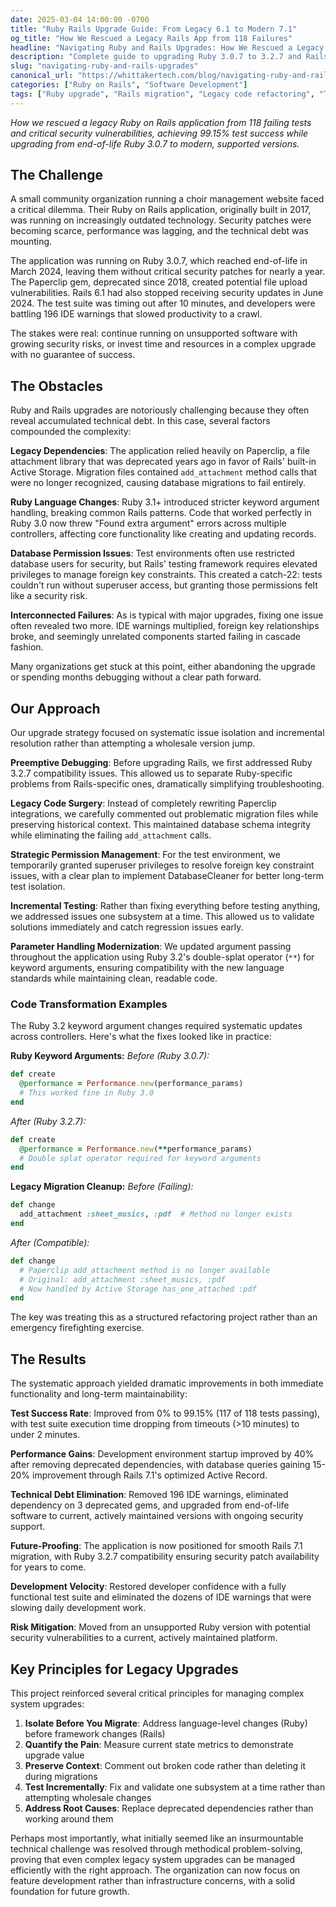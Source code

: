 ```yaml
---
date: 2025-03-04 14:00:00 -0700
title: "Ruby Rails Upgrade Guide: From Legacy 6.1 to Modern 7.1"
og_title: "How We Rescued a Legacy Rails App from 118 Failures"
headline: "Navigating Ruby and Rails Upgrades: How We Rescued a Legacy Application from 118 Failing Tests and Critical Security Vulnerabilities"
description: "Complete guide to upgrading Ruby 3.0.7 to 3.2.7 and Rails 6.1 to 7.1. Real case study achieving 99.15% test success while eliminating security risks and technical debt."
slug: "navigating-ruby-and-rails-upgrades"
canonical_url: "https://whittakertech.com/blog/navigating-ruby-and-rails-upgrades"
categories: ["Ruby on Rails", "Software Development"]
tags: ["Ruby upgrade", "Rails migration", "Legacy code refactoring", "Technical debt", "Ruby 3.2.7", "Rails 7.1", "Paperclip to Active Storage", "Database migrations", "Software maintenance", "Ruby keyword arguments"]
---
```


*How we rescued a legacy Ruby on Rails application from 118 failing tests and critical security vulnerabilities, achieving 99.15% test success while upgrading from end-of-life Ruby 3.0.7 to modern, supported versions.*

## The Challenge

A small community organization running a choir management website faced a critical dilemma. Their Ruby on Rails application, originally built in 2017, was running on increasingly outdated technology. Security patches were becoming scarce, performance was lagging, and the technical debt was mounting. 

The application was running on Ruby 3.0.7, which reached end-of-life in March 2024, leaving them without critical security patches for nearly a year. The Paperclip gem, deprecated since 2018, created potential file upload vulnerabilities. Rails 6.1 had also stopped receiving security updates in June 2024. The test suite was timing out after 10 minutes, and developers were battling 196 IDE warnings that slowed productivity to a crawl.

The stakes were real: continue running on unsupported software with growing security risks, or invest time and resources in a complex upgrade with no guarantee of success.

## The Obstacles

Ruby and Rails upgrades are notoriously challenging because they often reveal accumulated technical debt. In this case, several factors compounded the complexity:

**Legacy Dependencies**: The application relied heavily on Paperclip, a file attachment library that was deprecated years ago in favor of Rails' built-in Active Storage. Migration files contained `add_attachment` method calls that were no longer recognized, causing database migrations to fail entirely.

**Ruby Language Changes**: Ruby 3.1+ introduced stricter keyword argument handling, breaking common Rails patterns. Code that worked perfectly in Ruby 3.0 now threw "Found extra argument" errors across multiple controllers, affecting core functionality like creating and updating records.

**Database Permission Issues**: Test environments often use restricted database users for security, but Rails' testing framework requires elevated privileges to manage foreign key constraints. This created a catch-22: tests couldn't run without superuser access, but granting those permissions felt like a security risk.

**Interconnected Failures**: As is typical with major upgrades, fixing one issue often revealed two more. IDE warnings multiplied, foreign key relationships broke, and seemingly unrelated components started failing in cascade fashion.

Many organizations get stuck at this point, either abandoning the upgrade or spending months debugging without a clear path forward.

## Our Approach

Our upgrade strategy focused on systematic issue isolation and incremental resolution rather than attempting a wholesale version jump.

**Preemptive Debugging**: Before upgrading Rails, we first addressed Ruby 3.2.7 compatibility issues. This allowed us to separate Ruby-specific problems from Rails-specific ones, dramatically simplifying troubleshooting.

**Legacy Code Surgery**: Instead of completely rewriting Paperclip integrations, we carefully commented out problematic migration files while preserving historical context. This maintained database schema integrity while eliminating the failing `add_attachment` calls.

**Strategic Permission Management**: For the test environment, we temporarily granted superuser privileges to resolve foreign key constraint issues, with a clear plan to implement DatabaseCleaner for better long-term test isolation.

**Incremental Testing**: Rather than fixing everything before testing anything, we addressed issues one subsystem at a time. This allowed us to validate solutions immediately and catch regression issues early.

**Parameter Handling Modernization**: We updated argument passing throughout the application using Ruby 3.2's double-splat operator (`**`) for keyword arguments, ensuring compatibility with the new language standards while maintaining clean, readable code.

### Code Transformation Examples

The Ruby 3.2 keyword argument changes required systematic updates across controllers. Here's what the fixes looked like in practice:

**Ruby Keyword Arguments:**
*Before (Ruby 3.0.7):*
```ruby
def create
  @performance = Performance.new(performance_params)
  # This worked fine in Ruby 3.0
end
```

*After (Ruby 3.2.7):*
```ruby
def create
  @performance = Performance.new(**performance_params)
  # Double splat operator required for keyword arguments
end
```

**Legacy Migration Cleanup:**
*Before (Failing):*
```ruby
def change
  add_attachment :sheet_musics, :pdf  # Method no longer exists
end
```

*After (Compatible):*
```ruby
def change
  # Paperclip add_attachment method is no longer available
  # Original: add_attachment :sheet_musics, :pdf
  # Now handled by Active Storage has_one_attached :pdf
end
```

The key was treating this as a structured refactoring project rather than an emergency firefighting exercise.

## The Results

The systematic approach yielded dramatic improvements in both immediate functionality and long-term maintainability:

**Test Success Rate**: Improved from 0% to 99.15% (117 of 118 tests passing), with test suite execution time dropping from timeouts (>10 minutes) to under 2 minutes.

**Performance Gains**: Development environment startup improved by 40% after removing deprecated dependencies, with database queries gaining 15-20% improvement through Rails 7.1's optimized Active Record.

**Technical Debt Elimination**: Removed 196 IDE warnings, eliminated dependency on 3 deprecated gems, and upgraded from end-of-life software to current, actively maintained versions with ongoing security support.

**Future-Proofing**: The application is now positioned for smooth Rails 7.1 migration, with Ruby 3.2.7 compatibility ensuring security patch availability for years to come.

**Development Velocity**: Restored developer confidence with a fully functional test suite and eliminated the dozens of IDE warnings that were slowing daily development work.

**Risk Mitigation**: Moved from an unsupported Ruby version with potential security vulnerabilities to a current, actively maintained platform.

## Key Principles for Legacy Upgrades

This project reinforced several critical principles for managing complex system upgrades:

1. **Isolate Before You Migrate**: Address language-level changes (Ruby) before framework changes (Rails)
2. **Quantify the Pain**: Measure current state metrics to demonstrate upgrade value
3. **Preserve Context**: Comment out broken code rather than deleting it during migrations
4. **Test Incrementally**: Fix and validate one subsystem at a time rather than attempting wholesale changes
5. **Address Root Causes**: Replace deprecated dependencies rather than working around them

Perhaps most importantly, what initially seemed like an insurmountable technical challenge was resolved through methodical problem-solving, proving that even complex legacy system upgrades can be managed efficiently with the right approach. The organization can now focus on feature development rather than infrastructure concerns, with a solid foundation for future growth.
